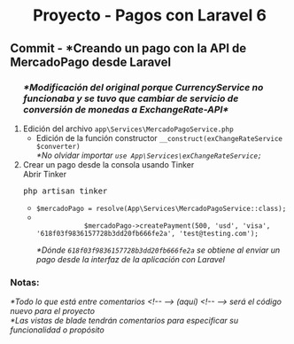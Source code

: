 
  <!-- Title -->
  <h1 align="center">Proyecto - Pagos con Laravel 6</h1>
  <!-- End Title -->

  <!-- Commit name -->
  <h2>Commit - <strong>*Creando un pago con la API de MercadoPago desde Laravel</strong></h2>
  <!-- End Commit name -->
  
  <!-- Commit instructions -->
  <ol>
    <h3>
      <em>
        <strong>
          *Modificación del original porque CurrencyService no funcionaba y se tuvo que cambiar
          de servicio de conversión de monedas a ExchangeRate-API*
        </strong>
    </em>
    </h3>
    <li>
      Edición del archivo <code>app\Services\MercadoPagoService.php</code>
      <ul>
        <li>
          Edición de la función constructor <code>__construct(exChangeRateService $converter)</code>
          <br>
          <em>*No olvidar importar <code>use App\Services\exChangeRateService;</code></em>
        </li>
      </ul>
    </li>
    <li>
      Crear un pago desde la consola usando Tinker
      <br>
      Abrir Tinker
      <pre>php artisan tinker</pre>
      <ul>
        <li><code>$mercadoPago = resolve(App\Services\MercadoPagoService::class);</code></li>
        <li>
          <code>
            $mercadoPago->createPayment(500, 'usd', 'visa', '618f03f9836157728b3dd20fb666fe2a', 'test@testing.com');
          </code>
          <br>
          <em>
            *Dónde 
            <code>618f03f9836157728b3dd20fb666fe2a</code> se obtiene al enviar un pago desde la interfaz de la aplicación 
            con Laravel
          </em>
        </li>
      </ul>
    </li>
  </ol>
  <!-- End Commit instructions -->
  
  <!-- Notes -->
  <h3>Notas:</h3>
  <ul>
   
  </ul>
    
  <em>
    *Todo lo que está entre comentarios
    &lt;!-- --&gt; (aquí) &lt;!-- --&gt;
    será el código nuevo para el proyecto
  </em>
  <br>
  <em>
    *Las vistas de blade tendrán comentarios para especificar su funcionalidad o propósito
  </em>
  <!-- End notes -->